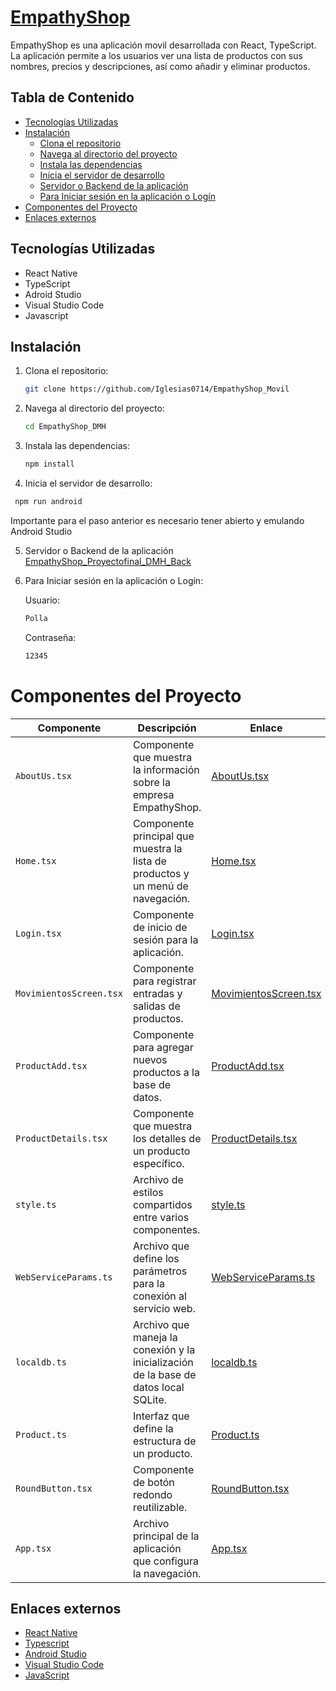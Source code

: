 # [EmpathyShop](https://github.com/Iglesias0714/EmpathyShop_Proyectofinal_DMH) 

EmpathyShop es una aplicación movil  desarrollada con React, TypeScript. La aplicación permite a los usuarios ver una lista de productos con sus nombres, precios y descripciones, así como añadir y eliminar productos. 


## Tabla de Contenido

- [Tecnologías Utilizadas](#tecnologías-utilizadas)
- [Instalación](#instalación)
  - [Clona el repositorio](#clona-el-repositorio)
  - [Navega al directorio del proyecto](#navega-al-directorio-del-proyecto)
  - [Instala las dependencias](#instala-las-dependencias)
  - [Inicia el servidor de desarrollo](#inicia-el-servidor-de-desarrollo)
  - [Servidor o Backend de la aplicación](#servidor-o-backend-de-la-aplicación)
  - [Para Iniciar sesión en la aplicación o Logín](#para-iniciar-sesión-en-la-aplicación-o-logín)
- [Componentes del Proyecto](#componentes-del-proyecto)
- [Enlaces externos](#enlaces-externos)

## Tecnologías Utilizadas

- React Native
- TypeScript
- Adroid Studio
- Visual Studio Code
- Javascript


## Instalación

1. Clona el repositorio:
   ```bash
   git clone https://github.com/Iglesias0714/EmpathyShop_Movil 
   
2. Navega al directorio del proyecto:
   ```bash
   cd EmpathyShop_DMH

3. Instala las dependencias:
   ```bash
   npm install

4.  Inicia el servidor de desarrollo:
   ```bash
    npm run android
   ```
Importante para el paso anterior es necesario tener abierto y emulando Android Studio

5.  Servidor o Backend de la aplicación
   [EmpathyShop_Proyectofinal_DMH_Back](https://github.com/Iglesias0714/EmpathyShop_Proyectofinal_DMH_Back)



6. Para Iniciar sesión en la aplicación o Logín:

   
   Usuario:
    ```bash
    Polla
   ```
    Contraseña:
    ```bash
    12345
   ```


# Componentes del Proyecto


| Componente | Descripción | Enlace |
|------------|-------------|--------|
| `AboutUs.tsx` | Componente que muestra la información sobre la empresa EmpathyShop. | [AboutUs.tsx](./app/screens/AboutUs.tsx) |
| `Home.tsx` | Componente principal que muestra la lista de productos y un menú de navegación. | [Home.tsx](./app/screens/Home.tsx) |
| `Login.tsx` | Componente de inicio de sesión para la aplicación. | [Login.tsx](./app/screens/Login.tsx) |
| `MovimientosScreen.tsx` | Componente para registrar entradas y salidas de productos. | [MovimientosScreen.tsx](./app/screens/MovimientosScreen.tsx) |
| `ProductAdd.tsx` | Componente para agregar nuevos productos a la base de datos. | [ProductAdd.tsx](./app/screens/ProductAdd.tsx) |
| `ProductDetails.tsx` | Componente que muestra los detalles de un producto específico. | [ProductDetails.tsx](./app/screens/ProductDetails.tsx) |
| `style.ts` | Archivo de estilos compartidos entre varios componentes. | [style.ts](./app/style.ts) |
| `WebServiceParams.ts` | Archivo que define los parámetros para la conexión al servicio web. | [WebServiceParams.ts](./app/WebServiceParams.ts) |
| `localdb.ts` | Archivo que maneja la conexión y la inicialización de la base de datos local SQLite. | [localdb.ts](./app/persistance/localdb.ts) |
| `Product.ts` | Interfaz que define la estructura de un producto. | [Product.ts](./app/model/Product.ts) |
| `RoundButton.tsx` | Componente de botón redondo reutilizable. | [RoundButton.tsx](./app/controls/RoundButton.tsx) |
| `App.tsx` | Archivo principal de la aplicación que configura la navegación. | [App.tsx](./App.tsx) |


## Enlaces externos

- [React Native](https://reactnative.dev)
- [Typescript](https://www.typescriptlang.org)
- [Android Studio](https://developer.android.com/studio?hl=es-419)
- [Visual Studio Code](https://code.visualstudio.com)
- [JavaScript](https://developer.mozilla.org/es/docs/Web/JavaScript)
